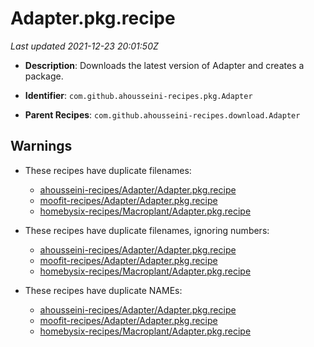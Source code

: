 # Adapter.pkg.recipe

_Last updated 2021-12-23 20:01:50Z_

- **Description**: Downloads the latest version of Adapter and creates a package.

- **Identifier**: `com.github.ahousseini-recipes.pkg.Adapter`

- **Parent Recipes**: `com.github.ahousseini-recipes.download.Adapter`


## Warnings

- These recipes have duplicate filenames:
    - [ahousseini-recipes/Adapter/Adapter.pkg.recipe](/autopkg-dupe-tracker/ahousseini-recipes/Adapter/Adapter.pkg.recipe)
    - [moofit-recipes/Adapter/Adapter.pkg.recipe](/autopkg-dupe-tracker/moofit-recipes/Adapter/Adapter.pkg.recipe)
    - [homebysix-recipes/Macroplant/Adapter.pkg.recipe](/autopkg-dupe-tracker/homebysix-recipes/Macroplant/Adapter.pkg.recipe)

- These recipes have duplicate filenames, ignoring numbers:
    - [ahousseini-recipes/Adapter/Adapter.pkg.recipe](/autopkg-dupe-tracker/ahousseini-recipes/Adapter/Adapter.pkg.recipe)
    - [moofit-recipes/Adapter/Adapter.pkg.recipe](/autopkg-dupe-tracker/moofit-recipes/Adapter/Adapter.pkg.recipe)
    - [homebysix-recipes/Macroplant/Adapter.pkg.recipe](/autopkg-dupe-tracker/homebysix-recipes/Macroplant/Adapter.pkg.recipe)

- These recipes have duplicate NAMEs:
    - [ahousseini-recipes/Adapter/Adapter.pkg.recipe](/autopkg-dupe-tracker/ahousseini-recipes/Adapter/Adapter.pkg.recipe)
    - [moofit-recipes/Adapter/Adapter.pkg.recipe](/autopkg-dupe-tracker/moofit-recipes/Adapter/Adapter.pkg.recipe)
    - [homebysix-recipes/Macroplant/Adapter.pkg.recipe](/autopkg-dupe-tracker/homebysix-recipes/Macroplant/Adapter.pkg.recipe)